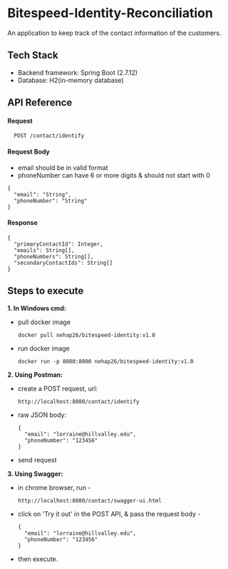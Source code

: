 
# Bitespeed-Identity-Reconciliation

An application to keep track of the contact information of the customers.


## Tech Stack
- Backend framework: Spring Boot (2.7.12)
- Database:  H2(in-memory database)
## API Reference

#### Request

```
  POST /contact/identify
```
#### Request Body

* email should be in valid format
* phoneNumber can have 6 or more digits & should not start with 0
```
{
  "email": "String",
  "phoneNumber": "String"
}
```

#### Response

```
{
  "primaryContactId": Integer,
  "emails": String[],
  "phoneNumbers": String[],
  "secondaryContactIds": String[]
}
```

## Steps to execute
**1. In Windows cmd:**
- pull docker image 

   `docker pull nehap26/bitespeed-identity:v1.0` 

- run docker image 

  `docker run -p 8080:8000 nehap26/bitespeed-identity:v1.0`

**2. Using Postman:**

- create a POST request, url:

  `http://localhost:8080/contact/identify`

- raw JSON body:

  ```
  {
    "email": "lorraine@hillvalley.edu",
    "phoneNumber": "123456"
  }
  ```
- send request

**3. Using Swagger:**

- in chrome browser, run - 

  `http://localhost:8080/contact/swagger-ui.html`

- click on 'Try it out' in the POST API, & pass the request body -

  ```
  {
    "email": "lorraine@hillvalley.edu",
    "phoneNumber": "123456"
  }
  ```
- then execute.
